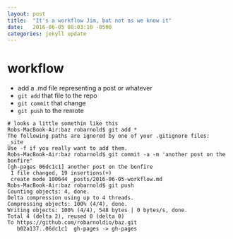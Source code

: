 ```yaml
---
layout: post
title:  "It's a workflow Jim, but not as we know it"
date:   2016-06-05 08:03:10 -0500
categories: jekyll update
---
```


# workflow

+ add a .md file representing a post or whatever
+ `git add` that file to the repo
+ `git commit` that change
+ `git push` to the remote

```shell
# looks a little somethin like this
Robs-MacBook-Air:baz robarnold$ git add *
The following paths are ignored by one of your .gitignore files:
_site
Use -f if you really want to add them.
Robs-MacBook-Air:baz robarnold$ git commit -a -m 'another post on the bonfire'
[gh-pages 06dc1c1] another post on the bonfire
 1 file changed, 19 insertions(+)
 create mode 100644 _posts/2016-06-05-workflow.md
Robs-MacBook-Air:baz robarnold$ git push
Counting objects: 4, done.
Delta compression using up to 4 threads.
Compressing objects: 100% (4/4), done.
Writing objects: 100% (4/4), 548 bytes | 0 bytes/s, done.
Total 4 (delta 2), reused 0 (delta 0)
To https://github.com/robarnoldio/baz.git
   b02a137..06dc1c1  gh-pages -> gh-pages

```
